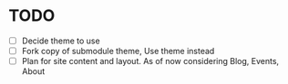 
# TODO

- [ ] Decide theme to use
- [ ] Fork copy of submodule theme, Use theme instead
- [ ] Plan for site content and layout. As of now considering Blog, Events, About
